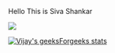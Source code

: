 Hello
This is Siva Shankar


[![](https://leetcard.jacoblin.cool/sivashankarjuthuka8?theme=dark)](https://leetcode.com/sivashankarjuthuka8/)



[![Vijay's geeksForgeeks stats](https://geeks-for-geeks-stats-api-napiyo.vercel.app/?userName=sivashankarjuthuka)](https://auth.geeksforgeeks.org/user/sivashankarjuthuka)
